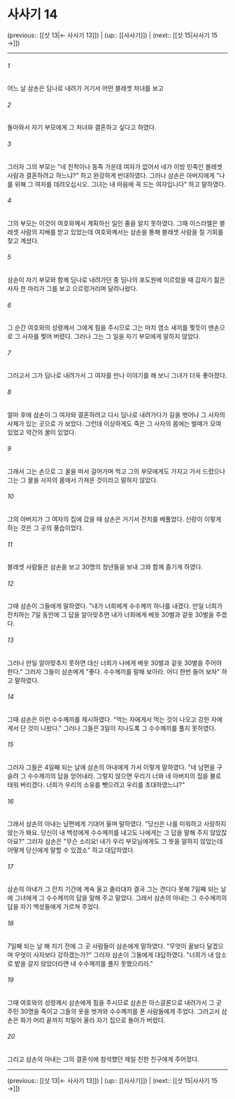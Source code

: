 # 사사기 14

(previous:: [[삿 13|← 사사기 13]]) | (up:: [[사사기]]) | (next:: [[삿 15|사사기 15 →]])

***




###### 1 

어느 날 삼손은 딤나로 내려가 거기서 어떤 블레셋 처녀를 보고 



###### 2 

돌아와서 자기 부모에게 그 처녀와 결혼하고 싶다고 하였다. 



###### 3 

그러자 그의 부모는 "네 친척이나 동족 가운데 여자가 없어서 네가 이방 민족인 블레셋 사람과 결혼하려고 하느냐?" 하고 완강하게 반대하였다. 그러나 삼손은 아버지에게 "나를 위해 그 여자를 데려오십시오. 그녀는 내 마음에 꼭 드는 여자입니다" 하고 말하였다. 



###### 4 

그의 부모는 이것이 여호와께서 계획하신 일인 줄을 알지 못하였다. 그때 이스라엘은 블레셋 사람의 지배를 받고 있었는데 여호와께서는 삼손을 통해 블레셋 사람을 칠 기회를 찾고 계셨다. 



###### 5 

삼손이 자기 부모와 함께 딤나로 내려가던 중 딤나의 포도원에 이르렀을 때 갑자기 젊은 사자 한 마리가 그를 보고 으르렁거리며 달려나왔다. 



###### 6 

그 순간 여호와의 성령께서 그에게 힘을 주시므로 그는 마치 염소 새끼를 찢듯이 맨손으로 그 사자를 찢어 버렸다. 그러나 그는 그 일을 자기 부모에게 말하지 않았다. 



###### 7 

그러고서 그가 딤나로 내려가서 그 여자를 만나 이야기를 해 보니 그녀가 더욱 좋아졌다. 



###### 8 

얼마 후에 삼손이 그 여자와 결혼하려고 다시 딤나로 내려가다가 길을 벗어나 그 사자의 사체가 있는 곳으로 가 보았다. 그런데 이상하게도 죽은 그 사자의 몸에는 벌떼가 모여 있었고 약간의 꿀이 있었다. 



###### 9 

그래서 그는 손으로 그 꿀을 떠서 걸어가며 먹고 그의 부모에게도 가지고 가서 드렸으나 그는 그 꿀을 사자의 몸에서 가져온 것이라고 말하지 않았다. 



###### 10 

그의 아버지가 그 여자의 집에 갔을 때 삼손은 거기서 잔치를 베풀었다. 신랑이 이렇게 하는 것은 그 곳의 풍습이었다. 



###### 11 

블레셋 사람들은 삼손을 보고 30명의 청년들을 보내 그와 함께 즐기게 하였다. 



###### 12 

그때 삼손이 그들에게 말하였다. "내가 너희에게 수수께끼 하나를 내겠다. 만일 너희가 잔치하는 7일 동안에 그 답을 알아맞추면 내가 너희에게 베옷 30벌과 겉옷 30벌을 주겠다. 



###### 13 

그러나 만일 알아맞추지 못하면 대신 너희가 나에게 베옷 30벌과 겉옷 30벌을 주어야 한다." 그러자 그들이 삼손에게 "좋다. 수수께끼를 말해 보아라. 어디 한번 들어 보자" 하고 말하였다. 



###### 14 

그때 삼손은 이런 수수께끼를 제시하였다. "먹는 자에게서 먹는 것이 나오고 강한 자에게서 단 것이 나왔다." 그러나 그들은 3일이 지나도록 그 수수께끼를 풀지 못하였다. 



###### 15 

그러자 그들은 4일째 되는 날에 삼손의 아내에게 가서 이렇게 말하였다. "네 남편을 구슬려 그 수수께끼의 답을 얻어내라. 그렇지 않으면 우리가 너와 네 아버지의 집을 불로 태워 버리겠다. 너희가 우리의 소유를 뺏으려고 우리를 초대하였느냐?" 



###### 16 

그래서 삼손의 아내는 남편에게 기대어 울며 말하였다. "당신은 나를 미워하고 사랑하지 않는가 봐요. 당신이 내 백성에게 수수께끼를 내고도 나에게는 그 답을 말해 주지 않았잖아요?" 그러자 삼손은 "무슨 소리요! 내가 우리 부모님에게도 그 뜻을 말하지 않았는데 어떻게 당신에게 말할 수 있겠소" 하고 대답하였다. 



###### 17 

삼손의 아내가 그 잔치 기간에 계속 울고 졸라대자 결국 그는 견디다 못해 7일째 되는 날에 그녀에게 그 수수께끼의 답을 말해 주고 말았다. 그래서 삼손의 아내는 그 수수께끼의 답을 자기 백성들에게 가르쳐 주었다. 



###### 18 

7일째 되는 날 해 지기 전에 그 곳 사람들이 삼손에게 말하였다. "무엇이 꿀보다 달겠으며 무엇이 사자보다 강하겠는가?" 그러자 삼손이 그들에게 대답하였다. "너희가 내 암소로 밭을 갈지 않았더라면 내 수수께끼를 풀지 못했으리라." 



###### 19 

그때 여호와의 성령께서 삼손에게 힘을 주시므로 삼손은 아스글론으로 내려가서 그 곳 주민 30명을 죽이고 그들의 옷을 벗겨와 수수께끼를 푼 사람들에게 주었다. 그러고서 삼손은 화가 머리 끝까지 치밀어 올라 자기 집으로 돌아가 버렸다. 



###### 20 

그리고 삼손의 아내는 그의 결혼식에 참석했던 제일 친한 친구에게 주어졌다.

***

(previous:: [[삿 13|← 사사기 13]]) | (up:: [[사사기]]) | (next:: [[삿 15|사사기 15 →]])
